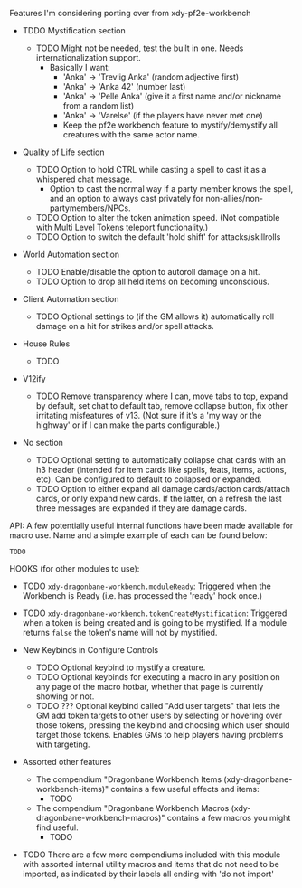 Features I'm considering porting over from xdy-pf2e-workbench

* TDDO Mystification section
  * TODO Might not be needed, test the built in one. Needs internationalization support.
    * Basically I want:
      * 'Anka' -> 'Trevlig Anka' (random adjective first)
      * 'Anka' -> 'Anka 42' (number last)
      * 'Anka' -> 'Pelle Anka' (give it a first name and/or nickname from a random list)
      * 'Anka' -> 'Varelse' (if the players have never met one)
      * Keep the pf2e workbench feature to mystify/demystify all creatures with the same actor name.

* Quality of Life section
  * TODO Option to hold CTRL while casting a spell to cast it as a whispered chat message.
    * Option to cast the normal way if a party member knows the spell, and an option to always cast privately for
      non-allies/non-partymembers/NPCs.
  * TODO Option to alter the token animation speed. (Not compatible with Multi Level Tokens teleport functionality.)
  * TODO Option to switch the default 'hold shift' for attacks/skillrolls

* World Automation section
  * TODO Enable/disable the option to autoroll damage on a hit.
  * TODO Option to drop all held items on becoming unconscious.

* Client Automation section
  * TODO Optional settings to (if the GM allows it) automatically roll damage on a hit for strikes and/or spell
    attacks.


* House Rules
  * TODO

* V12ify
  * TODO Remove transparency where I can, move tabs to top, expand by default, set chat to default tab, remove
    collapse button, fix other irritating
    misfeatures of v13. (Not sure if it's a 'my way or the highway' or if I can make the parts configurable.)

* No section
  * TODO Optional setting to automatically collapse chat cards with an h3 header (intended for item cards like spells,
    feats, items, actions, etc). Can be configured to default to collapsed or expanded.
  * TODO Option to either expand all damage cards/action cards/attach cards, or only expand new cards. If the latter,
    on a
    refresh the last three messages are expanded if they are damage cards.

API:
A few potentially useful internal functions have been made available for macro use. Name and a simple example
of each can be found below:

```
TODO
```

HOOKS (for other modules to use):

* TODO `xdy-dragonbane-workbench.moduleReady`: Triggered when the Workbench is Ready (i.e. has processed the 'ready'
  hook
  once.)
* TODO `xdy-dragonbane-workbench.tokenCreateMystification`: Triggered when a token is being created and is going to be
  mystified. If a module returns `false` the token's name will not by mystified.


* New Keybinds in Configure Controls
  * TODO Optional keybind to mystify a creature.
  * TODO Optional keybinds for executing a macro in any position on any page of the macro hotbar, whether that page is
    currently showing or not.
  * TODO ??? Optional keybind called "Add user targets" that lets the GM add token targets to other users by selecting
    or
    hovering over those tokens, pressing the keybind and choosing which user should target those tokens. Enables GMs
    to help players having problems with targeting.

* Assorted other features
  * The compendium "Dragonbane Workbench Items (xdy-dragonbane-workbench-items)" contains a few useful effects and
    items:
    * TODO
  * The compendium "Dragonbane Workbench Macros (xdy-dragonbane-workbench-macros)" contains a few macros you might
    find useful.
    * TODO

* TODO There are a few more compendiums included with this module with assorted internal utility macros and items that
  do not
  need to be imported, as indicated by their labels all ending with 'do not import'

